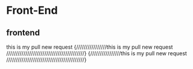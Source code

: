 # Front-End
## frontend
this is my pull new request 
{////////////////this is my pull new request /////////////////////////////////////////}
{////////////////this is my pull new request /////////////////////////////////////////}

